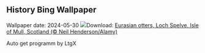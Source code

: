 ## History Bing Wallpaper
Wallpaper date: 2024-05-30
![](https://www.bing.com/th?id=OHR.MullOtter_EN-US5451978021_UHD.jpg&w=1000)Download: [Eurasian otters, Loch Spelve, Isle of Mull, Scotland (© Neil Henderson/Alamy)](https://www.bing.com/th?id=OHR.MullOtter_EN-US5451978021_UHD.jpg)

Auto get programm by LtgX
